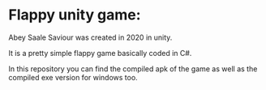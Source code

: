 # Flappy unity game: 

Abey Saale Saviour was created in 2020 in unity.


It is a pretty simple flappy game basically coded in C#.


In this repository you can find the compiled apk of the game as well as the compiled exe version for windows too.

